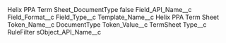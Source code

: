 <?xml version="1.0" encoding="UTF-8"?>
<CustomMetadata xmlns="http://soap.sforce.com/2006/04/metadata" xmlns:xsi="http://www.w3.org/2001/XMLSchema-instance" xmlns:xsd="http://www.w3.org/2001/XMLSchema">
    <label>Helix PPA Term Sheet_DocumentType</label>
    <protected>false</protected>
    <values>
        <field>Field_API_Name__c</field>
        <value xsi:nil="true"/>
    </values>
    <values>
        <field>Field_Format__c</field>
        <value xsi:nil="true"/>
    </values>
    <values>
        <field>Field_Type__c</field>
        <value xsi:nil="true"/>
    </values>
    <values>
        <field>Template_Name__c</field>
        <value xsi:type="xsd:string">Helix PPA Term Sheet</value>
    </values>
    <values>
        <field>Token_Name__c</field>
        <value xsi:type="xsd:string">DocumentType</value>
    </values>
    <values>
        <field>Token_Value__c</field>
        <value xsi:type="xsd:string">TermSheet</value>
    </values>
    <values>
        <field>Type__c</field>
        <value xsi:type="xsd:string">RuleFilter</value>
    </values>
    <values>
        <field>sObject_API_Name__c</field>
        <value xsi:nil="true"/>
    </values>
</CustomMetadata>
